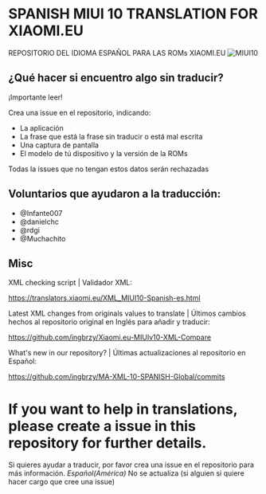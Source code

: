 # SPANISH MIUI 10 TRANSLATION FOR XIAOMI.EU
REPOSITORIO DEL IDIOMA ESPAÑOL PARA LAS ROMs XIAOMI.EU
![MIUI10](https://i.imgur.com/s5PsCYM.png)

## ¿Qué hacer si encuentro algo sin traducir?
¡Importante leer!

Crea una issue en el repositorio, indicando:
* La aplicación
* La frase que está la frase sin traducir o está mal escrita
* Una captura de pantalla
* El modelo de tú dispositivo y la versión de la ROMs

Todas la issues que no tengan estos datos serán rechazadas

## Voluntarios que ayudaron a la traducción:

* @Infante007
* @danielchc
* @rdgi
* @Muchachito

## Misc

XML checking script | Validador XML:

https://translators.xiaomi.eu/XML_MIUI10-Spanish-es.html

Latest XML changes from originals values to translate | Últimos cambios hechos al repositorio original en Inglés para añadir y traducir:

https://github.com/ingbrzy/Xiaomi.eu-MIUIv10-XML-Compare

What's new in our repository?  | Últimas actualizaciones al repositorio en Español:

https://github.com/ingbrzy/MA-XML-10-SPANISH-Global/commits


# If you want to help in translations, please create a issue in this repository for further details.

Si quieres ayudar a traducir, por favor crea una issue en el repositorio para más información.
*Español(América)* No se actualiza (si alguien si quiere hacer cargo que cree una issue)
